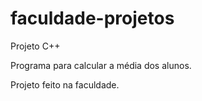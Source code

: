 # faculdade-projetos
Projeto C++

Programa para calcular a média dos alunos. 

Projeto feito na faculdade.
